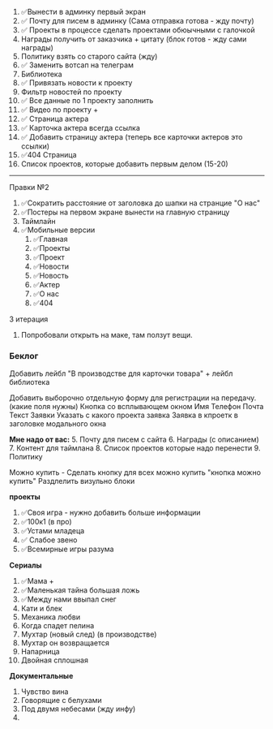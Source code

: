 1. ✅Вынести в админку первый экран
2. ✅ Почту для писем в админку (Сама отправка готова - жду почту)
3. ✅ Проекты в процессе сделать проектами обюычными с галочкой
4. Награды получить от заказчика + цитату (блок готов - жду сами награды)
5. Политику взять со старого сайта (жду)
6. ✅ Заменить вотсап на телеграм
7. Библиотека
8. ✅ Привязать новости к проекту
9. Фильтр новостей по проекту
10. ✅ Все данные по 1 проекту заполнить
11. ✅ Видео по проекту +
12. ✅ Страница актера
13. ✅ Карточка актера всегда ссылка
14. ✅ Добавить страницу актера (теперь все карточки актеров это ссылки)
15. ✅404 Страница
16. Список проектов, которые добавить первым делом (15-20)

---
Правки №2
1. ✅Сократить расстояние от заголовка до шапки на странцие "О нас"
2. ✅Постеры на первом экране вынести на главную страницу
3. Таймлайн
5. ✅Мобильные версии
	1. ✅Главная
	2. ✅Проекты
	3. ✅Проект
	4. ✅Новости 
	5. ✅Новость
	6. ✅Актер
	7. ✅О нас
	8. ✅404


3 итерация
1. Попробовали открыть на маке, там ползут вещи.
### Беклог
Добавить лейбл "В производстве для карточки товара"  + лейбл библиотека

Добавить выборочно отдельную форму для регистрации на передачу. (какие поля нужны) Кнопка со всплывающем окном
	Имя Телефон Почта Текст Заявки Указать с какого проекта заявка
		Заявка в кпроетк в заголовке модального окна
		
	


**Мне надо от вас:**
5. Почту для писем с сайта 
6. Награды (с описанием)
7. Контент для таймлана
8. Список проектов которые надо перенести
9. Политику

Можно купить - 
Сделать кнопку для всех можно купить "кнопка можно купить"
Раздлелить визульно блоки


**проекты**
1. ✅Своя игра - нужно добавить больше информации
2. ✅100к1 (в про)
3. ✅Устами младеца
4. ✅ Слабое звено
5. ✅Всемирные игры разума

**Сериалы**
1. ✅Мама +
2. ✅Маленькая тайна большая ложь
3. ✅Между нами ввыпал снег
4. Кати и блек
5. Механика любви
6. Когда спадет пелина
7. Мухтар (новый след) (в производстве)
8. Мухтар он возвращается
9. Напарница
10. Двойная сплошная

**Документальные**
1. Чувство вина
2. Говорящие с белухами
3. Под двумя небесами (жду инфу)
4. 

